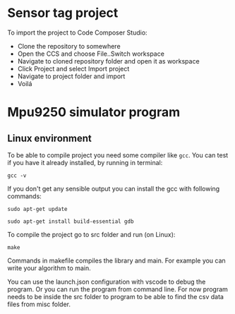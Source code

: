 # Sensor tag project

To import the project to Code Composer Studio:
- Clone the repository to somewhere
- Open the CCS and choose File..Switch workspace
- Navigate to cloned repository folder and open it as workspace
- Click Project and select Import project
- Navigate to project folder and import
- Voilá

# Mpu9250 simulator program

## Linux environment
To be able to compile project you need some compiler like `gcc`. You can test if you have it already installed, by running in terminal:

```console
gcc -v
```

If you don't get any sensible output you can install the gcc with following commands:

```console
sudo apt-get update
```
```console
sudo apt-get install build-essential gdb
```

To compile the project go to src folder and run (on Linux):

```console
make
```
Commands in makefile compiles the library and main. For example you can write your algorithm to main.

You can use the launch.json configuration with vscode to debug the program. Or you can run the program from command line. For now program needs to be inside the src folder to program to be able to find the csv data files from misc folder.
